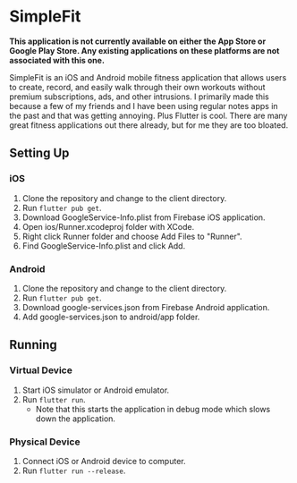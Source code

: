 # SimpleFit

**This application is not currently available on either the App Store or Google Play Store. Any existing applications on these platforms are not associated with this one.**

SimpleFit is an iOS and Android mobile fitness application that allows users to create, record, and easily walk through their own workouts without premium subscriptions, ads, and other intrusions. I primarily made this because a few of my friends and I have been using regular notes apps in the past and that was getting annoying. Plus Flutter is cool. There are many great fitness applications out there already, but for me they are too bloated.

## Setting Up

### iOS
1. Clone the repository and change to the client directory. 
2. Run `flutter pub get`.
3. Download GoogleService-Info.plist from Firebase iOS application.
4. Open ios/Runner.xcodeproj folder with XCode.
5. Right click Runner folder and choose Add Files to "Runner".
6. Find GoogleService-Info.plist and click Add.

### Android
1. Clone the repository and change to the client directory.
2. Run `flutter pub get`.
3. Download google-services.json from Firebase Android application.
4. Add google-services.json to android/app folder.

## Running

### Virtual Device
1. Start iOS simulator or Android emulator.
2. Run `flutter run`.
    - Note that this starts the application in debug mode which slows down the application.
    
### Physical Device
1. Connect iOS or Android device to computer.
2. Run `flutter run --release`.
